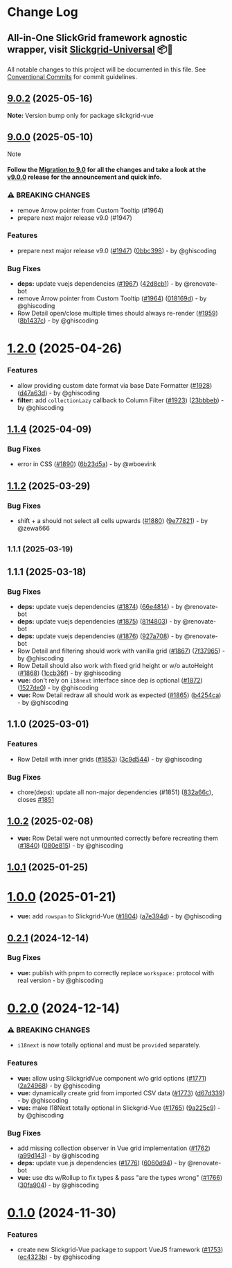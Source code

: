 # Change Log
## All-in-One SlickGrid framework agnostic wrapper, visit [Slickgrid-Universal](https://github.com/ghiscoding/slickgrid-universal) 📦🚀

All notable changes to this project will be documented in this file.
See [Conventional Commits](https://conventionalcommits.org) for commit guidelines.

## [9.0.2](https://github.com/ghiscoding/slickgrid-universal/compare/v9.0.0...v9.0.2) (2025-05-16)

**Note:** Version bump only for package slickgrid-vue

## [9.0.0](https://github.com/ghiscoding/slickgrid-universal/compare/v5.14.0...v9.0.0) (2025-05-10)

> [!NOTE]
> #### Follow the [Migration to 9.0](https://ghiscoding.gitbook.io/slickgrid-vue/migrations/migration-to-9.x) for all the changes and take a look at the [v9.0.0](https://github.com/ghiscoding/slickgrid-universal/releases/tag/v9.0.0) release for the announcement and quick info.

### ⚠ BREAKING CHANGES

* remove Arrow pointer from Custom Tooltip (#1964)
* prepare next major release v9.0 (#1947)

### Features

* prepare next major release v9.0 ([#1947](https://github.com/ghiscoding/slickgrid-universal/issues/1947)) ([0bbc398](https://github.com/ghiscoding/slickgrid-universal/commit/0bbc39803c6956f74f6a6b46dc39eb3a97ec84a5)) - by @ghiscoding

### Bug Fixes

* **deps:** update vuejs dependencies ([#1967](https://github.com/ghiscoding/slickgrid-universal/issues/1967)) ([42d8cb1](https://github.com/ghiscoding/slickgrid-universal/commit/42d8cb127701045976d9feba0269e95809e295d7)) - by @renovate-bot
* remove Arrow pointer from Custom Tooltip ([#1964](https://github.com/ghiscoding/slickgrid-universal/issues/1964)) ([018169d](https://github.com/ghiscoding/slickgrid-universal/commit/018169df816441d0a8d780299ecabbc81163caba)) - by @ghiscoding
* Row Detail open/close multiple times should always re-render ([#1959](https://github.com/ghiscoding/slickgrid-universal/issues/1959)) ([8b1437c](https://github.com/ghiscoding/slickgrid-universal/commit/8b1437cab5c1a445406414157adacef78854862c)) - by @ghiscoding

# [1.2.0](https://github.com/ghiscoding/slickgrid-universal/compare/v1.1.4...v1.2.0) (2025-04-26)

### Features

* allow providing custom date format via base Date Formatter ([#1928](https://github.com/ghiscoding/slickgrid-universal/issues/1928)) ([d47a63d](https://github.com/ghiscoding/slickgrid-universal/commit/d47a63d50d296227aba0655e4035f7c3ce09beb5)) - by @ghiscoding
* **filter:** add `collectionLazy` callback to Column Filter ([#1923](https://github.com/ghiscoding/slickgrid-universal/issues/1923)) ([23bbbeb](https://github.com/ghiscoding/slickgrid-universal/commit/23bbbeb1cc90fcf10bc892749be20af5c5bb39a9)) - by @ghiscoding

## [1.1.4](https://github.com/ghiscoding/slickgrid-universal/compare/v1.1.2...v1.1.4) (2025-04-09)

### Bug Fixes

* error in CSS ([#1890](https://github.com/ghiscoding/slickgrid-universal/issues/1890)) ([6b23d5a](https://github.com/ghiscoding/slickgrid-universal/commit/6b23d5a079b367be9be57d778c543f9f0e86c324)) - by @wboevink

## [1.1.2](https://github.com/ghiscoding/slickgrid-universal/compare/v1.0.2...v1.1.2) (2025-03-29)

### Bug Fixes

* shift + a should not select all cells upwards ([#1880](https://github.com/ghiscoding/slickgrid-universal/issues/1880)) ([9e77821](https://github.com/ghiscoding/slickgrid-universal/commit/9e77821befb6fed4a05d9d3db1202b3cf3edcf73)) - by @zewa666

## <small>1.1.1 (2025-03-19)</small>

## 1.1.1 (2025-03-18)

### Bug Fixes

* **deps:** update vuejs dependencies ([#1874](https://github.com/ghiscoding/slickgrid-universal/issues/1874)) ([66e4814](https://github.com/ghiscoding/slickgrid-universal/commit/66e4814c274189b7914a5c98deb544ec0b220583)) - by @renovate-bot
* **deps:** update vuejs dependencies ([#1875](https://github.com/ghiscoding/slickgrid-universal/issues/1875)) ([81f4803](https://github.com/ghiscoding/slickgrid-universal/commit/81f480354993fee8e882f85dbb2c1823a406139c)) - by @renovate-bot
* **deps:** update vuejs dependencies ([#1876](https://github.com/ghiscoding/slickgrid-universal/issues/1876)) ([927a708](https://github.com/ghiscoding/slickgrid-universal/commit/927a7087e20af5d7d1e1335147382ca98d3c2389)) - by @renovate-bot
* Row Detail and filtering should work with vanilla grid ([#1867](https://github.com/ghiscoding/slickgrid-universal/issues/1867)) ([7f37965](https://github.com/ghiscoding/slickgrid-universal/commit/7f379657719db8b5800b016614a2f5544643510e)) - by @ghiscoding
* Row Detail should also work with fixed grid height or w/o autoHeight ([#1868](https://github.com/ghiscoding/slickgrid-universal/issues/1868)) ([1ccb36f](https://github.com/ghiscoding/slickgrid-universal/commit/1ccb36ff6bd12b75ef351bf5ec234fc66e004ac6)) - by @ghiscoding
* **vue:** don't rely on `i18next` interface since dep is optional ([#1872](https://github.com/ghiscoding/slickgrid-universal/issues/1872)) ([1527de0](https://github.com/ghiscoding/slickgrid-universal/commit/1527de03c6bccecac2a63f6b1244175c815b3206)) - by @ghiscoding
* **vue:** Row Detail redraw all should work as expected ([#1865](https://github.com/ghiscoding/slickgrid-universal/issues/1865)) ([b4254ca](https://github.com/ghiscoding/slickgrid-universal/commit/b4254caceca430f3ec48ec9339a4b8390b5acbd1)) - by @ghiscoding

## 1.1.0 (2025-03-01)

### Features

* Row Detail with inner grids ([#1853](https://github.com/ghiscoding/slickgrid-universal/issues/1853)) ([3c9d544](https://github.com/ghiscoding/slickgrid-universal/commit/3c9d54493ce670611a25a6cf4944fed9c2bfe280)) - by @ghiscoding

### Bug Fixes

* chore(deps): update all non-major dependencies (#1851) ([832a66c](https://github.com/ghiscoding/slickgrid-universal/commit/832a66c)), closes [#1851](https://github.com/ghiscoding/slickgrid-universal/issues/1851)

## [1.0.2](https://github.com/ghiscoding/slickgrid-universal/slickgrid-vue/compare/v1.0.1...v1.0.2) (2025-02-08)

* **vue:** Row Detail were not unmounted correctly before recreating them ([#1840](https://github.com/ghiscoding/slickgrid-universal/issues/1840)) ([080e815](https://github.com/ghiscoding/slickgrid-universal/commit/080e815b3b83f99d07bbd8e1c8e70ff75e90057f)) - by @ghiscoding

## [1.0.1](https://github.com/ghiscoding/slickgrid-universal/slickgrid-vue/compare/v1.0.0...v1.0.1) (2025-01-25)

# [1.0.0](https://github.com/ghiscoding/slickgrid-universal/slickgrid-vue/compare/v0.2.0...v1.0.0) (2025-01-21)

- **vue:** add `rowspan` to Slickgrid-Vue ([#1804](https://github.com/ghiscoding/slickgrid-universal/issues/1804)) ([a7e394d](https://github.com/ghiscoding/slickgrid-universal/commit/a7e394db31b98dbefd6dc7567cf14c031ef92215)) - by @ghiscoding

## [0.2.1](https://github.com/ghiscoding/slickgrid-universal/slickgrid-vue/compare/v0.2.0...v0.2.1) (2024-12-14)

### Bug Fixes

- **vue:** publish with pnpm to correctly replace `workspace:` protocol with real version - by @ghiscoding

# [0.2.0](https://github.com/ghiscoding/slickgrid-universal/slickgrid-vue/compare/v0.1.0...v0.2.0) (2024-12-14)

### ⚠ BREAKING CHANGES

- `i18next` is now totally optional and must be `provide`d separately.

### Features

- **vue:** allow using SlickgridVue component w/o grid options ([#1771](https://github.com/ghiscoding/slickgrid-universal/issues/1771)) ([2a24968](https://github.com/ghiscoding/slickgrid-universal/commit/2a249683fca9dda7785ffb4f99f2ff2e6270de2c)) - by @ghiscoding
- **vue:** dynamically create grid from imported CSV data ([#1773](https://github.com/ghiscoding/slickgrid-universal/issues/1773)) ([d67d339](https://github.com/ghiscoding/slickgrid-universal/commit/d67d339519299db070d0f693a0b51710c8e3896a)) - by @ghiscoding
- **vue:** make I18Next totally optional in Slickgrid-Vue ([#1765](https://github.com/ghiscoding/slickgrid-universal/issues/1765)) ([9a225c9](https://github.com/ghiscoding/slickgrid-universal/commit/9a225c99f09b62e1703909b4f90e581a42c7921e)) - by @ghiscoding

### Bug Fixes

- add missing collection observer in Vue grid implementation ([#1762](https://github.com/ghiscoding/slickgrid-universal/issues/1762)) ([a99d143](https://github.com/ghiscoding/slickgrid-universal/commit/a99d143a1bd0f13143ea8a40451e1c33569465c5)) - by @ghiscoding
- **deps:** update vue.js dependencies ([#1776](https://github.com/ghiscoding/slickgrid-universal/issues/1776)) ([6060d94](https://github.com/ghiscoding/slickgrid-universal/commit/6060d94d427dd34672921357f3c34f841b39b9c7)) - by @renovate-bot
- **vue:** use dts w/Rollup to fix types & pass "are the types wrong" ([#1766](https://github.com/ghiscoding/slickgrid-universal/issues/1766)) ([30fa904](https://github.com/ghiscoding/slickgrid-universal/commit/30fa9045175198324fc20bfa18219c9a1809fe55)) - by @ghiscoding

# [0.1.0](https://github.com/ghiscoding/slickgrid-universal/slickgrid-vue/compare/v0.1.0...v0.2.0) (2024-11-30)

### Features

- create new Slickgrid-Vue package to support VueJS framework ([#1753](https://github.com/ghiscoding/slickgrid-universal/issues/1753)) ([ec4323b](https://github.com/ghiscoding/slickgrid-universal/commit/ec4323bfd201012c767e2614f3c390c6479ce00e)) - by @ghiscoding
